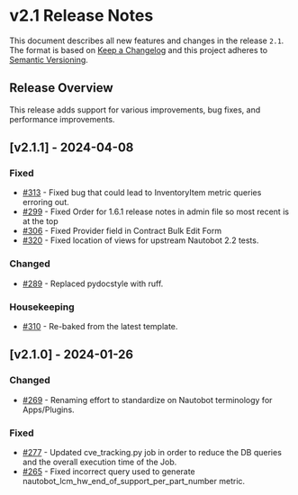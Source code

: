 # v2.1 Release Notes

This document describes all new features and changes in the release `2.1`. The format is based on [Keep a Changelog](https://keepachangelog.com/en/1.0.0/) and this project adheres to [Semantic Versioning](https://semver.org/spec/v2.0.0.html).

## Release Overview

This release adds support for various improvements, bug fixes, and performance improvements.

## [v2.1.1] - 2024-04-08

### Fixed
- [#313](https://github.com/nautobot/nautobot-app-device-lifecycle-mgmt/pull/313) - Fixed bug that could lead to InventoryItem metric queries erroring out.
- [#299](https://github.com/nautobot/nautobot-app-device-lifecycle-mgmt/pull/299) - Fixed Order for 1.6.1 release notes in admin file so most recent is at the top
- [#306](https://github.com/nautobot/nautobot-app-device-lifecycle-mgmt/pull/306) - Fixed Provider field in Contract Bulk Edit Form
- [#320](https://github.com/nautobot/nautobot-app-device-lifecycle-mgmt/pull/320) - Fixed location of views for upstream Nautobot 2.2 tests.

### Changed
- [#289](https://github.com/nautobot/nautobot-app-device-lifecycle-mgmt/pull/289)  - Replaced pydocstyle with ruff.

### Housekeeping
- [#310](https://github.com/nautobot/nautobot-app-device-lifecycle-mgmt/pull/310) - Re-baked from the latest template.


## [v2.1.0] - 2024-01-26

### Changed
- [#269](https://github.com/nautobot/nautobot-app-device-lifecycle-mgmt/pull/269) - Renaming effort to standardize on Nautobot terminology for Apps/Plugins.

### Fixed
- [#277](https://github.com/nautobot/nautobot-app-device-lifecycle-mgmt/pull/277) - Updated cve_tracking.py job in order to reduce the DB queries and the overall execution time of the Job. 
- [#265](https://github.com/nautobot/nautobot-app-device-lifecycle-mgmt/pull/265) - Fixed incorrect query used to generate nautobot_lcm_hw_end_of_support_per_part_number metric.
